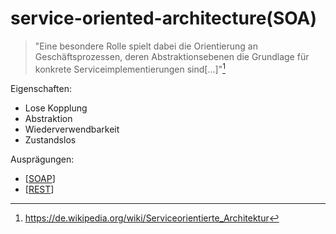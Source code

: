# service-oriented-architecture(SOA)

> "Eine besondere Rolle spielt dabei die Orientierung an Geschäftsprozessen, deren Abstraktionsebenen die Grundlage für
> konkrete Serviceimplementierungen sind[...]"[^soawiki]

Eigenschaften:

- Lose Kopplung
- Abstraktion
- Wiederverwendbarkeit
- Zustandslos

Ausprägungen:

- [[SOAP]]
- [[REST]]

[^soawiki]: https://de.wikipedia.org/wiki/Serviceorientierte_Architektur

[//begin]: # 'Autogenerated link references for markdown compatibility'
[soap]: soap.md 'SOAP'
[rest]: rest.md 'REST'
[//end]: # 'Autogenerated link references'

[//begin]: # "Autogenerated link references for markdown compatibility"
[SOAP]: soap.md "SOAP"
[REST]: rest.md "REST"
[//end]: # "Autogenerated link references"
